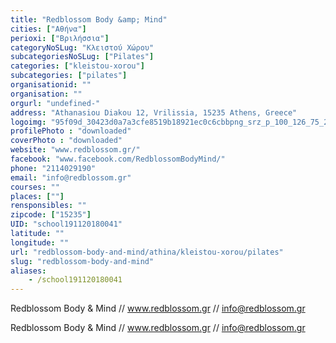 ```yaml
---
title: "Redblossom Body &amp; Mind"
cities: ["Αθήνα"]
perioxi: ["Βριλήσσια"]
categoryNoSLug: "Κλειστού Χώρου"
subcategoriesNoSLug: ["Pilates"]
categories: ["kleistou-xorou"]
subcategories: ["pilates"]
organisationid: ""
organisation: ""
orgurl: "undefined-"
address: "Athanasiou Diakou 12, Vrilissia, 15235 Athens, Greece"
logoimg: "95f09d_30423d0a7a3cfe8519b18921ec0c6cbbpng_srz_p_100_126_75_22_050_120_0.png"
profilePhoto : "downloaded"
coverPhoto : "downloaded"
website: "www.redblossom.gr/"
facebook: "www.facebook.com/RedblossomBodyMind/"
phone: "2114029190"
email: "info@redblossom.gr"
courses: ""
places: [""]
rensponsibles: ""
zipcode: ["15235"]
UID: "school191120180041"
latitude: ""
longitude: ""
url: "redblossom-body-and-mind/athina/kleistou-xorou/pilates"
slug: "redblossom-body-and-mind"
aliases:
    - /school191120180041
---
```



Redblossom Body &amp; Mind // www.redblossom.gr // info@redblossom.gr

Redblossom Body &amp; Mind // www.redblossom.gr // info@redblossom.gr